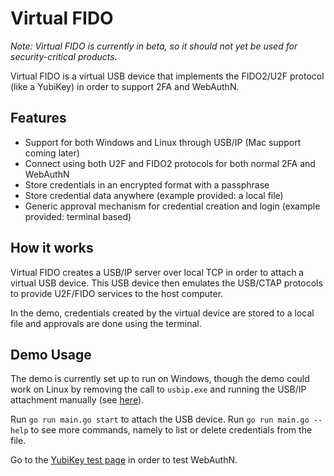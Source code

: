 # Virtual FIDO

_Note: Virtual FIDO is currently in beta, so it should not yet be used for
security-critical products._

Virtual FIDO is a virtual USB device that implements the FIDO2/U2F protocol
(like a YubiKey) in order to support 2FA and WebAuthN.

## Features

* Support for both Windows and Linux through USB/IP (Mac support coming later)
* Connect using both U2F and FIDO2 protocols for both normal 2FA and WebAuthN
* Store credentials in an encrypted format with a passphrase
* Store credential data anywhere (example provided: a local file)
* Generic approval mechanism for credential creation and login (example
  provided: terminal based)

## How it works

Virtual FIDO creates a USB/IP server over local TCP in order to attach a
virtual USB device. This USB device then emulates the USB/CTAP protocols to
provide U2F/FIDO services to the host computer.

In the demo, credentials created by the virtual device are stored to a local
file and approvals are done using the terminal.

## Demo Usage

The demo is currently set up to run on Windows, though the demo could work on
Linux by removing the call to `usbip.exe` and running the USB/IP attachment
manually (see [here](https://wiki.archlinux.org/title/USB/IP)).

Run `go run main.go start` to attach the USB device. Run `go run main.go
--help` to see more commands, namely to list or delete credentials from the
file.

Go to the [YubiKey test page][yubikey-test] in order to test WebAuthN.

[yubikey-test]: https://demo.yubico.com/webauthn-technical/registration
